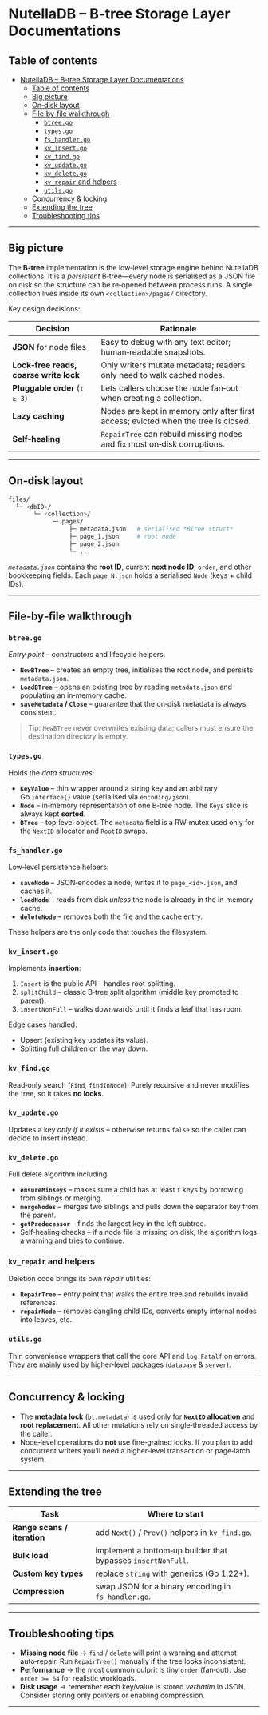 # NutellaDB – B‑tree Storage Layer Documentations

## Table of contents

- [NutellaDB – B‑tree Storage Layer Documentations](#nutelladb-btree-storage-layer-documentations)
  - [Table of contents](#table-of-contents)
  - [Big picture](#big-picture)
  - [On‑disk layout](#ondisk-layout)
  - [File‑by‑file walkthrough](#filebyfile-walkthrough)
    - [`btree.go`](#btreego)
    - [`types.go`](#typesgo)
    - [`fs_handler.go`](#fs_handlergo)
    - [`kv_insert.go`](#kv_insertgo)
    - [`kv_find.go`](#kv_findgo)
    - [`kv_update.go`](#kv_updatego)
    - [`kv_delete.go`](#kv_deletego)
    - [`kv_repair` and helpers](#kv_repair-and-helpers)
    - [`utils.go`](#utilsgo)
  - [Concurrency \& locking](#concurrency--locking)
  - [Extending the tree](#extending-the-tree)
  - [Troubleshooting tips](#troubleshooting-tips)

---

## Big picture

The **B‑tree** implementation is the low‑level storage engine behind
NutellaDB collections. It is a _persistent_ B‑tree—every node is
serialised as a JSON file on disk so the structure can be re‑opened
between process runs. A single collection lives inside its own
`<collection>/pages/` directory.

Key design decisions:

| Decision                               | Rationale                                                                          |
| -------------------------------------- | ---------------------------------------------------------------------------------- |
| **JSON** for node files                | Easy to debug with any text editor; human‑readable snapshots.                      |
| **Lock‑free reads, coarse write lock** | Only writers mutate metadata; readers only need to walk cached nodes.              |
| **Pluggable order** (`t ≥ 3`)          | Lets callers choose the node fan‑out when creating a collection.                   |
| **Lazy caching**                       | Nodes are kept in memory only after first access; evicted when the tree is closed. |
| **Self‑healing**                       | `RepairTree` can rebuild missing nodes and fix most on‑disk corruptions.           |

---

## On‑disk layout

```bash
files/
  └─ <dbID>/
       └─ <collection>/
            └─ pages/
                 ├─ metadata.json   # serialised *BTree struct*
                 ├─ page_1.json     # root node
                 ├─ page_2.json
                 └─ ...
```

_`metadata.json`_ contains the **root ID**, current **next node ID**,
`order`, and other bookkeeping fields. Each `page_N.json` holds a
serialised `Node` (keys + child IDs).

---

## File‑by‑file walkthrough

### `btree.go`

_Entry point_ – constructors and lifecycle helpers.

- **`NewBTree`** – creates an empty tree, initialises the root node, and
  persists `metadata.json`.
- **`LoadBTree`** – opens an existing tree by reading `metadata.json` and
  populating an in‑memory cache.
- **`saveMetadata` / `Close`** – guarantee that the on‑disk metadata is
  always consistent.

> Tip: `NewBTree` never overwrites existing data; callers must ensure the
> destination directory is empty.

### `types.go`

Holds the _data structures_:

- **`KeyValue`** – thin wrapper around a string key and an arbitrary
  Go `interface{}` value (serialised via `encoding/json`).
- **`Node`** – in‑memory representation of one B‑tree node. The `Keys`
  slice is always kept **sorted**.
- **`BTree`** – top‑level object. The `metadata` field is a RW‑mutex
  used only for the `NextID` allocator and `RootID` swaps.

### `fs_handler.go`

Low‑level persistence helpers:

- **`saveNode`** – JSON‑encodes a node, writes it to
  `page_<id>.json`, and caches it.
- **`loadNode`** – reads from disk _unless_ the node is already in the
  in‑memory cache.
- **`deleteNode`** – removes both the file and the cache entry.

These helpers are the only code that touches the filesystem.

### `kv_insert.go`

Implements **insertion**:

1. `Insert` is the public API – handles root‑splitting.
2. `splitChild` – classic B‑tree split algorithm (middle key promoted to
   parent).
3. `insertNonFull` – walks downwards until it finds a leaf that has room.

Edge cases handled:

- Upsert (existing key updates its value).
- Splitting full children on the way down.

### `kv_find.go`

Read‑only search (`Find`, `findInNode`). Purely recursive and never
modifies the tree, so it takes **no locks**.

### `kv_update.go`

Updates a key _only if it exists_ – otherwise returns `false` so the
caller can decide to insert instead.

### `kv_delete.go`

Full delete algorithm including:

- **`ensureMinKeys`** – makes sure a child has at least `t` keys by
  borrowing from siblings or merging.
- **`mergeNodes`** – merges two siblings and pulls down the separator
  key from the parent.
- **`getPredecessor`** – finds the largest key in the left subtree.
- Self‑healing checks – if a node file is missing on disk, the algorithm
  logs a warning and tries to continue.

### `kv_repair` and helpers

Deletion code brings its own _repair_ utilities:

- **`RepairTree`** – entry point that walks the entire tree and rebuilds
  invalid references.
- **`repairNode`** – removes dangling child IDs, converts empty internal
  nodes into leaves, etc.

### `utils.go`

Thin convenience wrappers that call the core API and `log.Fatalf` on
errors. They are mainly used by higher‑level packages (`database` &
`server`).

---

## Concurrency & locking

- The **metadata lock** (`bt.metadata`) is used only for **`NextID`
  allocation** and **root replacement**. All other mutations rely on
  single‑threaded access by the caller.
- Node‑level operations do **not** use fine‑grained locks. If you plan
  to add concurrent writers you’ll need a higher‑level transaction or
  page‑latch system.

---

## Extending the tree

| Task                        | Where to start                                               |
| --------------------------- | ------------------------------------------------------------ |
| **Range scans / iteration** | add `Next()` / `Prev()` helpers in `kv_find.go`.             |
| **Bulk load**               | implement a bottom‑up builder that bypasses `insertNonFull`. |
| **Custom key types**        | replace `string` with generics (Go 1.22+).                   |
| **Compression**             | swap JSON for a binary encoding in `fs_handler.go`.          |

---

## Troubleshooting tips

- **Missing node file** → `find` / `delete` will print a warning and
  attempt auto‑repair. Run `RepairTree()` manually if the tree looks
  inconsistent.
- **Performance** → the most common culprit is tiny `order` (fan‑out).
  Use `order >= 64` for realistic workloads.
- **Disk usage** → remember each key/value is stored _verbatim_ in JSON.
  Consider storing only pointers or enabling compression.

---
